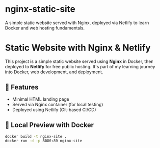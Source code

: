# nginx-static-site
A simple static website served with Nginx, deployed via Netlify to learn Docker and web hosting fundamentals.

# Static Website with Nginx & Netlify

This project is a simple static website served using **Nginx** in Docker, then deployed to **Netlify** for free public hosting. It's part of my learning journey into Docker, web development, and deployment.

## 🔧 Features
- Minimal HTML landing page
- Served via Nginx container (for local testing)
- Deployed using Netlify (Git-based CI/CD)

## 🐳 Local Preview with Docker

```bash
docker build -t nginx-site .
docker run -d -p 8080:80 nginx-site
